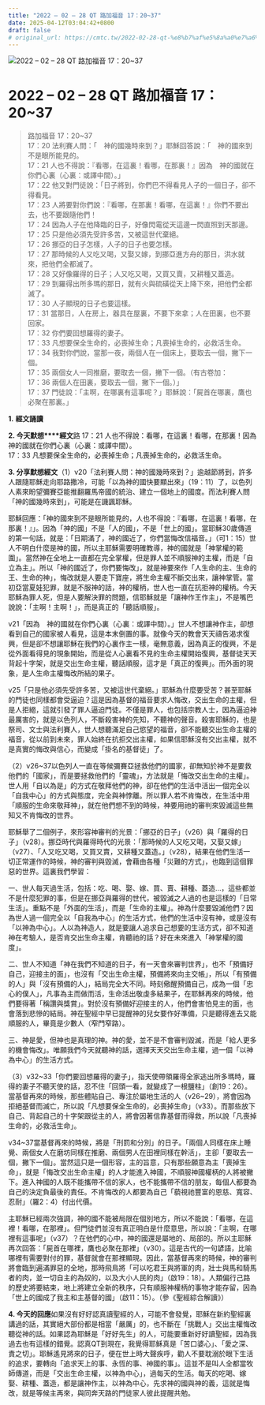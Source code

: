 ```yaml
---
title: "2022 – 02 – 28 QT 路加福音 17：20~37"
date: 2025-04-12T03:04:42+0800
draft: false
# original_url: https://cmtc.tw/2022-02-28-qt-%e8%b7%af%e5%8a%a0%e7%a6%8f%e9%9f%b3-17%ef%bc%9a2037
---
```


![2022 – 02 – 28 QT 路加福音 17：20~37](/images/qt.jpg   "2022 – 02 – 28 QT 路加福音 17：20~37")

# 2022 – 02 – 28 QT 路加福音 17：20~37

> 路加福音 17：20~37  
> 17：20 法利賽人問：「　神的國幾時來到？」耶穌回答說：「　神的國來到不是眼所能見的。  
> 17：21 人也不得說：『看哪，在這裏！看哪，在那裏！』因為　神的國就在你們心裏（心裏：或譯中間）。」  
> 17：22 他又對門徒說：「日子將到，你們巴不得看見人子的一個日子，卻不得看見。  
> 17：23 人將要對你們說：『看哪，在那裏！看哪，在這裏！』你們不要出去，也不要跟隨他們！  
> 17：24 因為人子在他降臨的日子，好像閃電從天這邊一閃直照到天那邊。  
> 17：25 只是他必須先受許多苦，又被這世代棄絕。  
> 17：26 挪亞的日子怎樣，人子的日子也要怎樣。  
> 17：27 那時候的人又吃又喝，又娶又嫁，到挪亞進方舟的那日，洪水就來，把他們全都滅了。  
> 17：28 又好像羅得的日子；人又吃又喝，又買又賣，又耕種又蓋造。  
> 17：29 到羅得出所多瑪的那日，就有火與硫磺從天上降下來，把他們全都滅了。  
> 17：30 人子顯現的日子也要這樣。  
> 17：31 當那日，人在房上，器具在屋裏，不要下來拿；人在田裏，也不要回家。  
> 17：32 你們要回想羅得的妻子。  
> 17：33 凡想要保全生命的，必喪掉生命；凡喪掉生命的，必救活生命。  
> 17：34 我對你們說，當那一夜，兩個人在一個床上，要取去一個，撇下一個。  
> 17：35 兩個女人一同推磨，要取去一個，撇下一個。（有古卷加：  
> 17：36 兩個人在田裏，要取去一個，撇下一個。）」  
> 17：37 門徒說：「主啊，在哪裏有這事呢？」耶穌說：「屍首在哪裏，鷹也必聚在那裏。」

**1.** **經文誦讀**

**2. 今天默想****經文**路 17：21 人也不得說：看哪，在這裏！看哪，在那裏！因為　神的國就在你們心裏（心裏：或譯中間）。  
17：33 凡想要保全生命的，必喪掉生命；凡喪掉生命的，必救活生命。

**3. 分享默想經文**（1）v20「法利賽人問：神的國幾時來到？」逾越節將到，許多人跟隨耶穌走向耶路撒冷，可能「以為神的國快要顯出來」（19：11）了，以色列人素來盼望彌賽亞能推翻羅馬帝國的統治、建立一個地上的國度。而法利賽人問「神的國幾時來到」，可能是在譏諷耶穌。

耶穌回應：「神的國來到不是眼所能見的，人也不得說：『看哪，在這裏！看哪，在那裏！』」。因為「神的國」不是「人的國」，不是「世上的國」。當耶穌30歲傳道的第一句話，就是：「日期滿了，神的國近了，你們當悔改信福音。」（可1：15）世人不明白什麼是神的國，所以主耶穌需要明確教導，神的國就是「神掌權的範圍」。當然神在全地上一直都在完全掌權，但是罪人並不順服神的主權，而是「自立為主」。所以「神的國近了，你們要悔改」，就是神要來作「人生命的主、生命的王、生命的神」，悔改就是人要走下寶座，將生命主權不斷交出來，讓神掌管。當初亞當夏娃犯罪，就是不服神的話，神的權柄，世人也一直在抗拒神的權柄。今天耶穌為罪人死，但是人要解決罪的問題，信耶穌就是「讓神作王作主」，不是嘴巴說說：「主啊！主啊！」，而是真正的「聽話順服」。

v21「因為　神的國就在你們心裏（心裏：或譯中間）。」世人不想讓神作主，卻想看到自己的國家被人看見，這是本末倒置的事。就像今天的教會天天禱告渴求復興，但是卻不想讓耶穌在我們的心裏作主一樣，毫無意義，因為真正的復興，不是從外面看得見的現象開始，而是從人心裏看不見的生命主權開始復興，基督徒天天背起十字架，就是交出生命主權，聽話順服，這才是「真正的復興」。而外面的現象，是人生命主權悔改所結的果子。

v25「只是他必須先受許多苦，又被這世代棄絕。」耶穌為什麼要受苦？甚至耶穌的門徒也同樣都會受逼迫？這是因為基督的福音要求人悔改，交出生命的主權，但是人拒絕，這就引發了罪人逼迫門徒。不僅是罪人，也包括宗教人士，因為逼迫神最厲害的，就是以色列人，不斷殺害神的先知，不聽神的聲音。殺害耶穌的，也是祭司、文士與法利賽人，世人想聽滿足自己慾望的福音，卻不能聽交出生命主權的福音，從以前到未來，罪人始終在抗拒交出主權，如果信耶穌沒有交出主權，就不是真實的悔改與信心，而變成「掛名的基督徒」了。

（2）v26~37以色列人一直在等候彌賽亞拯救他們的國家，卻無知於神不是要救他們的「國家」，而是要拯救他們的「靈魂」，方法就是「悔改交出生命的主權」。世人用「自以為是」的方式在敬拜他們的神，卻在他們的生活中活出一個完全以「自我中心」的方式與態度，完全與神悖離。所以罪人若不肯悔改，在生活中用「順服的生命來敬拜神」，就在他們想不到的時候，神要用祂的審判來毀滅這些無知又不肯悔改的世界。

耶穌舉了二個例子，來形容神審判的光景：「挪亞的日子」（v26）與「羅得的日子」（v28）。挪亞時代與羅得時代的光景：「那時候的人又吃又喝，又娶又嫁」（v27）、「人又吃又喝，又買又賣，又耕種又蓋造。」（v28），結果在他們生活一切正常運作的時候，神的審判與毀滅，會藉由各種「災難的方式」，也臨到這個罪惡的世界。這裏我們學習：

一、世人每天過生活，包括：吃、喝、娶、嫁、買、賣、耕種、蓋造…，這些都並不是什麼犯罪的事，但是在挪亞與羅得的世代，被毀滅之人過的也是這樣的「日常生活」。重點不是「外面的生活」，而是「生命的主權」。神為什麼要毀滅他們？因為世人過一個完全以「自我為中心」的生活方式，他們的生活中沒有神，或是沒有「以神為中心」。人以為神造人，就是要讓人追求自己想要的生活方式，卻不知道神在考驗人，是否肯交出生命主權，肯聽祂的話？好在未來進入「神掌權的國度」。

二、世人不知道「神在我們不知道的日子，有一天會來審判世界」，也不「預備好自己，迎接主的面」，也沒有「交出生命主權，預備將來向主交帳」，所以「有預備的人」與「沒有預備的人」，結局完全大不同。時刻儆醒預備自己，成為一個「忠心的僕人」，凡事為主而做而活，生命活出敬虔多結果子，在耶穌再來的時候，他們要得著「稱讚與獎賞」。對於沒有預備好迎接主的人，他們會害怕見主的面，也會落到悲慘的結局。神在聖經中早已提醒神的兒女要作好準備，只是聽得進去又能順服的人，畢竟是少數人（窄門窄路）。

三、神是愛，但神也是真理的神。神的愛，並不是不會審判毀滅，而是「給人更多的機會悔改」。唯願我們今天就聽神的話，選擇天天交出生命主權，過一個「以神為中心」的生活方式。

（3）v32~33「你們要回想羅得的妻子」，指天使帶領羅得全家逃出所多瑪時，羅得的妻子不聽天使的話，忍不住「回頭一看，就變成了一根鹽柱」（創19：26）。當基督再來的時候，那些體貼自己、專注於屬地生活的人（v26~29），將會因為拒絕基督而滅亡，所以說「凡想要保全生命的，必喪掉生命」（v33）。而那些放下自己、背起自己的十字架跟從主的人，將會因著信靠基督而得救，所以說「凡喪掉生命的，必救活生命」。

v34~37當基督再來的時候，將是「刑罰和分別」的日子。「兩個人同樣在床上睡覺、兩個女人在磨坊同樣在推磨、兩個男人在田裡同樣在幹活」，主卻「要取去一個，撇下一個」。當然這只是一個形容，主的旨意，只有那些願意為主「喪掉生命」，就是「悔改交出生命主權」的人才能進入神國，不順服神國權柄的人將被撇下。進入神國的人既不能攜帶不信的家人，也不能攜帶不信的朋友，每個人都要為自己的決定負最後的責任。不肯悔改的人都要為自己「藐視祂豐富的恩慈、寬容、忍耐」（羅2：4）付出代價。

主耶穌已經兩次強調，神的國不能被局限在個別地方，所以不能說：「看哪，在這裡！看哪，在那裡」。但門徒們並沒有真正明白是什麼意思，所以說：「主啊，在哪裡有這事呢」（v37）？在他們的心中，神的國還是屬地的、局部的。所以主耶穌再次回答：「屍首在哪裡，鷹也必聚在那裡」（v30）。這是古代的一句諺語，比喻哪裡有需要對付的罪，基督就會在那裡顯現。因此，當基督再來的時候，神的審判將會臨到遍滿罪惡的全地，那時飛鳥將「可以吃君王與將軍的肉，壯士與馬和騎馬者的肉，並一切自主的為奴的，以及大小人民的肉」（啟19：18）。人類偏行己路的歷史將要結束，地上將建立全新的秩序，只有順服神權柄的事物才能存留，因為「世上的國成了我主和主基督的國」（啟11：15）。（參《聖經綜合解讀》）

**4. 今天的回應**如果沒有好好認真讀聖經的人，可能不會發覺，耶穌在新約聖經裏講過的話，其實絕大部份都是相當「嚴厲」的，也不斷在「挑戰人」交出主權悔改聽從神的話。如果認為耶穌是「好好先生」的人，可能要重新好好讀聖經，因為我過去也有這樣的錯覺。認真QT到現在，我覺得耶穌真是「苦口婆心」、「愛之深、責之切」。耶穌遙見將來的日子，便在世上時大聲疾呼，勸人不要耽溺於眼下生活的追求，要轉向「追求天上的事、永恆的事、神國的事」。這並不是叫人全都當牧師傳道，而是「交出生命主權，以神為中心」，過每天的生活。每天的吃喝、嫁娶、耕種、蓋造，都是讓神作主，以神為中心，先求神的國與神的義，這就是悔改，就是等候主再來，與同奔天路的門徒家人彼此提醒共勉。